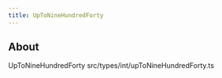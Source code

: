 ```yaml
---
title: UpToNineHundredForty
---
```


## About

UpToNineHundredForty src/types/int/upToNineHundredForty.ts

